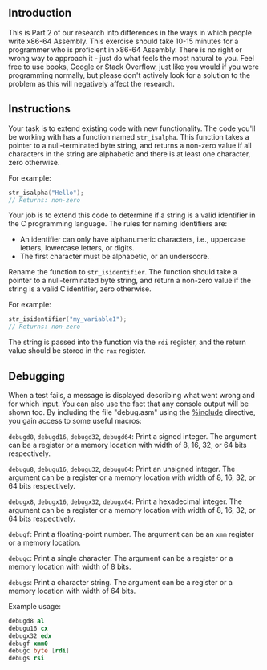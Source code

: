 ## Introduction

This is Part 2 of our research into differences in the ways in which people write x86-64 Assembly. This exercise should take 10-15 minutes for a programmer who is proficient in x86-64 Assembly. There is no right or wrong way to approach it - just do what feels the most natural to you. Feel free to use books, Google or Stack Overflow, just like you would if you were programming normally, but please don't actively look for a solution to the problem as this will negatively affect the research.

## Instructions

Your task is to extend existing code with new functionality. The code you'll be working with has a function named `str_isalpha`. This function takes a pointer to a null-terminated byte string, and returns a non-zero value if all characters in the string are alphabetic and there is at least one character, zero otherwise.

For example:

```c
str_isalpha("Hello");
// Returns: non-zero
```

Your job is to extend this code to determine if a string is a valid identifier in the C programming language. The rules for naming identifiers are:

- An identifier can only have alphanumeric characters, i.e., uppercase letters, lowercase letters, or digits.
- The first character must be alphabetic, or an underscore.

Rename the function to `str_isidentifier`. The function should take a pointer to a null-terminated byte string, and return a non-zero value if the string is a valid C identifier, zero otherwise.

For example:

```c
str_isidentifier("my_variable1");
// Returns: non-zero
```

The string is passed into the function via the `rdi` register, and the return value should be stored in the `rax` register.

## Debugging

When a test fails, a message is displayed describing what went wrong and for which input. You can also use the fact that any console output will be shown too. By including the file "debug.asm" using the [%include](https://www.nasm.us/xdoc/2.14.02/html/nasmdoc4.html#section-4.6.1) directive, you gain access to some useful macros:

`debugd8`, `debugd16`, `debugd32`, `debugd64`: Print a signed integer. The argument can be a register or a memory location with width of 8, 16, 32, or 64 bits respectively.

`debugu8`, `debugu16`, `debugu32`, `debugu64`: Print an unsigned integer. The argument can be a register or a memory location with width of 8, 16, 32, or 64 bits respectively.

`debugx8`, `debugx16`, `debugx32`, `debugx64`: Print a hexadecimal integer. The argument can be a register or a memory location with width of 8, 16, 32, or 64 bits respectively.

`debugf`: Print a floating-point number. The argument can be an `xmm` register or a memory location.

`debugc`: Print a single character. The argument can be a register or a memory location with width of 8 bits.

`debugs`: Print a character string. The argument can be a register or a memory location with width of 64 bits.

Example usage:

```nasm
debugd8 al
debugu16 cx
debugx32 edx
debugf xmm0
debugc byte [rdi]
debugs rsi
```
